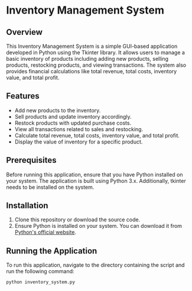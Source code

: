 # Inventory Management System

## Overview
This Inventory Management System is a simple GUI-based application developed in Python using the Tkinter library. It allows users to manage a basic inventory of products including adding new products, selling products, restocking products, and viewing transactions. The system also provides financial calculations like total revenue, total costs, inventory value, and total profit.

## Features
- Add new products to the inventory.
- Sell products and update inventory accordingly.
- Restock products with updated purchase costs.
- View all transactions related to sales and restocking.
- Calculate total revenue, total costs, inventory value, and total profit.
- Display the value of inventory for a specific product.

## Prerequisites
Before running this application, ensure that you have Python installed on your system. The application is built using Python 3.x. Additionally, tkinter needs to be installed on the system. 

## Installation
1. Clone this repository or download the source code.
2. Ensure Python is installed on your system. You can download it from [Python's official website](https://www.python.org/downloads/).

## Running the Application
To run this application, navigate to the directory containing the script and run the following command:
```bash
python inventory_system.py
